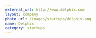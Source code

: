 ```yaml
---
external_url: http://www.delphix.com
layout: company
photo_url: /images/startups/delphix.png
name: Delphix
category: startups
---
```

